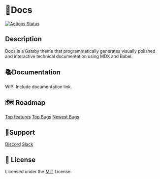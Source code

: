 # 🔖Docs

[![Actions Status](https://github.com/woodlike/docs/workflows/CI/badge.svg)](https://github.com/woodlike/docs/actions)

## Description

Docs is a Gatsby theme that programmatically generates visually polished and interactive technical documentation using MDX and Babel.

## 📚Documentation

WIP: Include documentation link.

## 🗺 Roadmap

[Top features](https://github.com/woodlike/docs/projects/1)
[Top Bugs](https://github.com/woodlike/docs/issues?q=is%3Aissue+is%3Aopen+label%3Abug+sort%3Areactions-%2B1-desc+)
[Newest Bugs](https://github.com/woodlike/docs/issues?q=is%3Aopen+is%3Aissue+label%3Abug)

## 🙏Support

[Discord](https://discord.gg/u2rucA)
[Slack](https://join.slack.com/t/docs-lyq4679/shared_invite/zt-f4ui13on-Nk1EZFUJVXnC_JiXc~U5pw)

## 📝 License

Licensed under the [MIT](https://github.com/woodlike/docs/blob/master/LICENSE) License.
